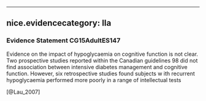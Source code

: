 
---
nice.evidencecategory: IIa
---

### Evidence Statement CG15AdultES147
Evidence on the impact of hypoglycaemia on cognitive function is not clear. Two prospective studies reported within the Canadian guidelines 98 did not find association between intensive diabetes management and cognitive function. However, six retrospective studies found subjects w ith recurrent hypoglycaemia performed more poorly in a range of intellectual tests

[@Lau_2007]

